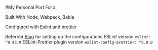 #My Personal Port Folio

Built With Node, Webpack, Bable

Configured with Eslint and prettier

Referred [Blog](https://blog.logrocket.com/using-prettier-eslint-automate-formatting-fixing-javascript/) for setting up the configurations
ESLint version `eslint: ^8.43.0`
ESLint-Prettier plugin version `eslint-config-prettier: ^8.8.0`

